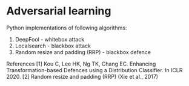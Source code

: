 # Adversarial learning
Python implementations of following algorithms:
1. DeepFool - whitebox attack
2. Localsearch - blackbox attack
3. Random resize and padding (RRP) - blackbox defence

References
[1] Kou C, Lee HK, Ng TK, Chang EC. Enhancing Transformation-based Defences using a
Distribution Classifier. In ICLR 2020.
[2] Random resize and padding (RRP) (Xie et al., 2017) 

